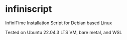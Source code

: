 # infiniscript
InfiniTime Installation Script for Debian based Linux

Tested on Ubuntu 22.04.3 LTS VM, bare metal, and WSL



